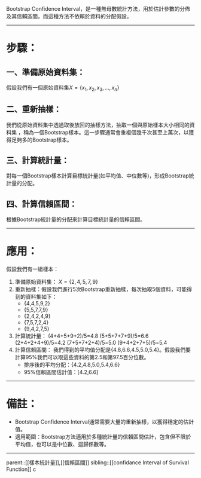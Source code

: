 Bootstrap Confidence Interval，是一種無母數統計方法，用於估計參數的分佈及其信賴區間。而這種方法不依賴於資料的分配假設。
- - -
# 步驟：
## 一、準備原始資料集：
假設我們有一個原始資料集$X=\left\lbrace x_1,x_2,x_3 ,\ldots ,x_n\right\rbrace$
## 二、重新抽樣：
我們從原始資料集中透過取後放回的抽樣方法，抽取一個與原始樣本大小相同的資料集
，稱為一個Bootstrap樣本。這一步驟通常會重複個幾千次甚至上萬次，以獲得足夠多的Bootstrap樣本。
## 三、計算統計量：
對每一個Bootstrap樣本計算目標統計量(如平均值、中位數等)，形成Bootstrap統計量的分配。
## 四、計算信賴區間：
根據Bootstrap統計量的分配來計算目標統計量的信賴區間。
- - - 
# 應用：
假設我們有一組樣本：
1. 準備原始資料集：
	$X=\left\lbrace2,4,5,7,9\right\rbrace$
2. 重新抽樣：假設我們進行5次Bootstrap重新抽樣，每次抽取5個資料，可能得到的資料集如下：
	- {4,4,5,9,2}
    - {5,5,7,7,9}
    - {2,4,2,4,9}
    - {7,5,7,2,4}
    - {9,4,2,7,5}
3. 計算統計量：
	(4+4+5+9+2)/5=4.8
	(5+5+7+7+9)/5=6.6
	(2+4+2+4+9)/5=4.2
	(7+5+7+2+4)/5=5.0
	(9+4+2+7+5)/5=5.4
4. 計算信賴區間：
	我們得到的平均值分配是{4.8,6.6,4.5,5.0,5.4}。假設我們要計算95%我們可以取這些資料的第2.5和第97.5百分位數。
	- 排序後的平均分配：{4.2,4.8,5.0,5.4,6.6}
	- 95%信賴區間估計值：\[4.2,6.6\]
- - -
# 備註：
- Bootstrap Confidence Interval通常需要大量的重新抽樣，以獲得穩定的估計值。
- 適用範圍：Bootstrap方法適用於多種統計量的信賴區間估計，包含但不限於平均值，也可以是中位數、迴歸係數等。
- - -
parent::[[樣本統計量]],[[信賴區間]]
sibling::[[confidance Interval of Survival Function]]
c